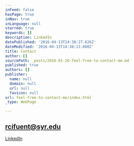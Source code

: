```yaml
---
inFeed: false
hasPage: true
inNav: true
inLanguage: null
starred: true
keywords: []
description: LinkedIn
datePublished: '2016-04-13T14:38:27.626Z'
dateModified: '2016-04-13T14:38:13.600Z'
title: Contact
author: []
sourcePath: _posts/2016-01-26-feel-free-to-contact-me.md
published: true
authors: []
publisher:
  name: null
  domain: null
  url: null
  favicon: null
url: feel-free-to-contact-me/index.html
_type: WebPage

---
```

## rcifuent@syr.edu

[LinkedIn][0]

[0]: https://www.linkedin.com/in/rafacifuentes